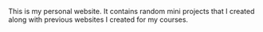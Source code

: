 This is my personal website.
It contains random mini projects that I created along with previous websites I created for my courses.